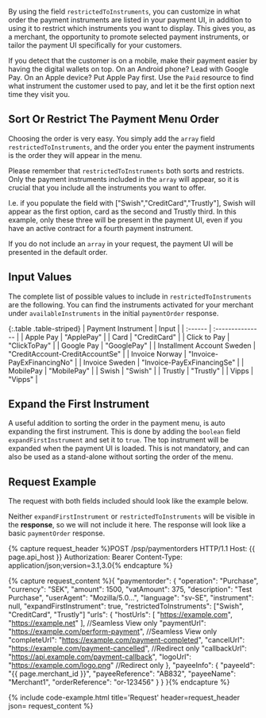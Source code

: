 By using the field `restrictedToInstruments`, you can customize in what order
the payment instruments are listed in your payment UI, in addition to using it
to restrict which instruments you want to display. This gives you, as a
merchant, the opportunity to promote selected payment instruments, or tailor the
payment UI specifically for your customers.

If you detect that the customer is on a mobile, make their payment easier by
having the digital wallets on top. On an Android phone? Lead with Google Pay. On
an Apple device? Put Apple Pay first. Use the `Paid` resource to find what
instrument the customer used to pay, and let it be the first option next time
they visit you.

## Sort Or Restrict The Payment Menu Order

Choosing the order is very easy. You simply add the `array` field
`restrictedToInstruments`, and the order you enter the payment instruments is
the order they will appear in the menu.

Please remember that `restrictedToInstruments` both sorts and restricts. Only
the payment instruments included in the `array` will appear, so it is crucial
that you include all the instruments you want to offer.

I.e. if you populate the field with ["Swish","CreditCard","Trustly"], Swish will
appear as the first option, card as the second and Trustly third. In this
example, only these three will be present in the payment UI, even if you have an
active contract for a fourth payment instrument.

If you do not include an `array` in your request, the payment UI will be
presented in the default order.

## Input Values

The complete list of possible values to include in `restrictedToInstruments` are
the following. You can find the instruments activated for your merchant
under `availableInstruments` in the initial `paymentOrder` response.

{:.table .table-striped}
| Payment Instrument    | Input             |
| :------ | :--------------- |
| Apple Pay | "ApplePay" |
| Card     | "CreditCard"      |
| Click to Pay | "ClickToPay" |
| Google Pay | "GooglePay" |
| Installment Account Sweden    | "CreditAccount-CreditAccountSe"   |
| Invoice Norway    | "Invoice-PayExFinancingNo"   |
| Invoice Sweden | "Invoice-PayExFinancingSe" |
| MobilePay | "MobilePay" |
| Swish | "Swish" |
| Trustly | "Trustly" |
| Vipps | "Vipps" |

## Expand the First Instrument

A useful addition to sorting the order in the payment menu, is auto expanding
the first instrument. This is done by adding the `boolean` field
`expandFirstInstrument` and set it to `true`. The top instrument will be
expanded when the payment UI is loaded. This is not mandatory, and can also be
used as a stand-alone without sorting the order of the menu.

## Request Example

The request with both fields included should look like the example below.

Neither `expandFirstInstrument` or `restrictedToInstruments` will be visible in
the **response**, so we will not include it here. The response will look like
a basic `paymentOrder` response.

{% capture request_header %}POST /psp/paymentorders HTTP/1.1
Host: {{ page.api_host }}
Authorization: Bearer <AccessToken>
Content-Type: application/json;version=3.1,3.0{% endcapture %}

{% capture request_content %}{
    "paymentorder": {
        "operation": "Purchase",
        "currency": "SEK",
        "amount": 1500,
        "vatAmount": 375,
        "description": "Test Purchase",
        "userAgent": "Mozilla/5.0...",
        "language": "sv-SE",
        "instrument": null,
        "expandFirstInstrument": true,
        "restrictedToInstruments": ["Swish", "CreditCard", "Trustly"]
        "urls": {
            "hostUrls": [ "https://example.com", "https://example.net" ], //Seamless View only
            "paymentUrl": "https://example.com/perform-payment", //Seamless View only
            "completeUrl": "https://example.com/payment-completed",
            "cancelUrl": "https://example.com/payment-cancelled", //Redirect only
            "callbackUrl": "https://api.example.com/payment-callback",
            "logoUrl": "https://example.com/logo.png" //Redirect only
        },
        "payeeInfo": {
            "payeeId": "{{ page.merchant_id }}",
            "payeeReference": "AB832",
            "payeeName": "Merchant1",
            "orderReference": "or-123456"
        }
    }
}{% endcapture %}

{% include code-example.html
    title='Request'
    header=request_header
    json= request_content
    %}
